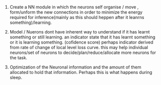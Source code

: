 1. Create a NN module in which the neurons self organise / move , form/unform the new connections in order to minimize the energy required for inference(mainly as this should heppen after it leanrns something)/learning.

2. Model / Nuerons dont have inherent way to understand if it has learnt something or still learning. an indicator state that it has learnt something or it is learning something. (cofidence score)
perhaps indicator derived from rate of change of local level loss curve.
this may help individual neurons/set of neurons to decide/plan/reduce/allocate more neurons for the task.

3. Optimization of the Neuronal information and the amount of them allocated to hold that information.
Perhaps this is what happens during sleep.



